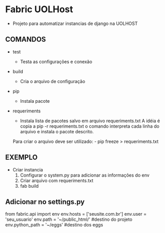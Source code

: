 Fabric UOLHost
==========================================================

- Projeto para automatizar instancias de django na UOLHOST

COMANDOS
---------------------------------------------------------

- test
    - Testa as configurações e conexão

- build 
    - Cria o arquivo de configuração

- pip
    - Instala pacote

- requeriments
    - Instala lista de pacotes salvo em arquivo requeriments.txt
    A idéia é copia a pip -r requeriments.txt
    o comando interpreta cada linha do arquivo e instala o
    pacote descrito.

    Para criar o arquivo deve ser utilizado: 
        - pip freeze > requeriments.txt

EXEMPLO
---------------------------------------------------------

- Criar instancia
    1. Configurar o system.py para adicionar as informações do env
    2. Criar arquivo com requeriments.txt
    3. fab build
    

## Adicionar no settings.py

 from fabric.api import env
 env.hosts = ['seusite.com.br']
 env.user = 'seu_usuario'
 env.path = '~/public_html/' #destino do projeto
 env.python_path = '~/eggs' #destino dos eggs
